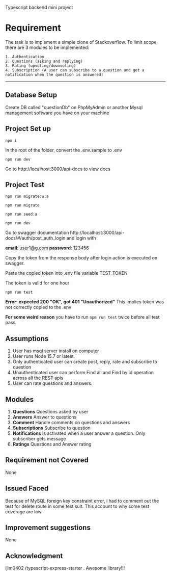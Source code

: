 Typescript backend mini project

# Requirement

The task is to implement a simple clone of Stackoverflow. To limit
scope, there are 3 modules to be implemented:
```
1. Authentication
2. Questions (asking and replying)
3. Rating (upvoting/downvoting)
4. Subscription (A user can subscribe to a question and get a
notification when the question is answered)
```
***

## Database Setup
Create DB called "questionDb" on PhpMyAdmin or another Mysql management software you have on your machine

## Project Set up
`npm i`

 In the root of the folder, convert the .env.sample to .env 

`npm run dev`

Go to http://localhost:3000/api-docs to view docs

## Project Test
`npm run migrate:u:a`

`npm run migrate`

`npm run seed:a`

`npm run dev`

 
 Go to swagger documentation  http://localhost:3000/api-docs/#/auth/post_auth_login    and login with

  **email**: user1@g.com 
  **password**: 123456

  Copy the token from the response body after login action is executed on swagger.
  
  Paste the copied token  into .env file variable TEST_TOKEN

  The token is valid for one hour

 `npm run test`

 **Error: expected 200 "OK", got 401 "Unauthorized"** This implies token was not correctly copied to the .env

 **For some weird reason**  you have to run `npm run test` twice before all test pass.
## Assumptions
1. User has msql server install on computer
2. User runs Node 15.7 or latest.
3. Only authenticated user can create post, reply, rate and subscribe to question
4. Unauthenticated user can perform Find all and Find by id operation across all the REST apis
5. User can rate questions and answers.

## Modules
1. **Questions** Questions asked by user
2. **Answers** Answer to questions
3. **Comment** Handle comments on questions and answers
4. **Subscriptions** Subscribe to question 
5. **Notifications** Is activated when a user answer a question. Only subscriber gets message
6. **Ratings** Questions and Answer rating

## Requirement not Covered
None

## Issued Faced
Because of MySQL foreign key constraint error, i had to comment out the test for delete route in some test suit. This account to why some test coverage are low. 

## Improvement suggestions
None


## Acknowledgment
 ljlm0402 /typescript-express-starter . Awesome library!!!


